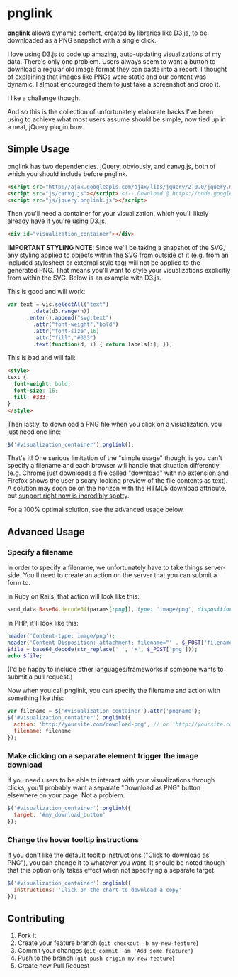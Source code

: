 # pnglink

**pnglink** allows dynamic content, created by libraries like [D3.js](http://d3js.org/), to be downloaded as a PNG snapshot with a single click. 

I love using D3.js to code up amazing, auto-updating visualizations of my data. There's only one problem. Users always seem to want a button to download a regular old image format they can paste into a report. I thought of explaining that images like PNGs were static and our content was dynamic. I almost encouraged them to just take a screenshot and crop it.

I like a challenge though.

And so this is the collection of unfortunately elaborate hacks I've been using to achieve what most users assume should be simple, now tied up in a neat, jQuery plugin bow.

## Simple Usage

pnglink has two dependencies. jQuery, obviously, and canvg.js, both of which you should include before pnglink. 

```html
<script src="http://ajax.googleapis.com/ajax/libs/jquery/2.0.0/jquery.min.js"></script>
<script src="js/canvg.js"></script> <!-- Download @ https://code.google.com/p/canvg/downloads/list -->
<script src="js/jquery.pnglink.js"></script>
```

Then you'll need a container for your visualization, which you'll likely already have if you're using D3.js.

```html
<div id="visualization_container"></div>
```

**IMPORTANT STYLING NOTE**: Since we'll be taking a snapshot of the SVG, any styling applied to objects within the SVG from outside of it (e.g. from an included stylesheet or external style tag) will not be applied to the generated PNG. That means you'll want to style your visualizations explicitly from within the SVG. Below is an example with D3.js.

This is good and will work:

```javascript
var text = vis.selectAll("text")
	    .data(d3.range(n))
	  .enter().append("svg:text")
	    .attr("font-weight","bold")
	    .attr("font-size",16)
	    .attr("fill","#333")
	    .text(function(d, i) { return labels[i]; });
```

This is bad and will fail:

```html
<style>
text {
  font-weight: bold;
  font-size: 16;
  fill: #333;
}
</style>
```

Then lastly, to download a PNG file when you click on a visualization, you just need one line:

```javascript
$('#visualization_container').pnglink();
```

That's it! One serious limitation of the "simple usage" though, is you can't specify a filename and each browser will handle that situation differently (e.g. Chrome just downloads a file called "download" with no extension and Firefox shows the user a scary-looking preview of the file contents as text). A solution may soon be on the horizon with the HTML5 download attribute, but [support right now is incredibly spotty](http://caniuse.com/#feat=download).

For a 100% optimal solution, see the advanced usage below.

## Advanced Usage

### Specify a filename

In order to specify a filename, we unfortunately have to take things server-side. You'll need to create an action on the server that you can submit a form to.

In Ruby on Rails, that action will look like this:

```ruby
send_data Base64.decode64(params[:png]), type: 'image/png', disposition: 'attachment', filename: params[:filename]
```

In PHP, it'll look like this:

```php
header('Content-type: image/png');
header('Content-Disposition: attachment; filename="' . $_POST['filename'] . '"');
$file = base64_decode(str_replace(' ', '+', $_POST['png']));
echo $file;
```

(I'd be happy to include other languages/frameworks if someone wants to submit a pull request.)

Now when you call pnglink, you can specify the filename and action with something like this:

```javascript
var filename = $('#visualization_container').attr('pngname');
$('#visualization_container').pnglink({
  action: 'http://yoursite.com/download-png', // or 'http://yoursite.com/download-png.php'
  filename: filename
});
```

### Make clicking on a separate element trigger the image download

If you need users to be able to interact with your visualizations through clicks, you'll probably want a separate "Download as PNG" button elsewhere on your page. Not a problem.

```javascript
$('#visualization_container').pnglink({
  target: '#my_download_button'
});
```

### Change the hover tooltip instructions

If you don't like the default tooltip instructions ("Click to download as PNG"), you can change it to whatever you want. It should be noted though that this option only takes effect when not specifying a separate target.

```javascript
$('#visualization_container').pnglink({
  instructions: 'Click on the chart to download a copy'
});
```

## Contributing

1. Fork it
2. Create your feature branch (`git checkout -b my-new-feature`)
3. Commit your changes (`git commit -am 'Add some feature'`)
4. Push to the branch (`git push origin my-new-feature`)
5. Create new Pull Request
